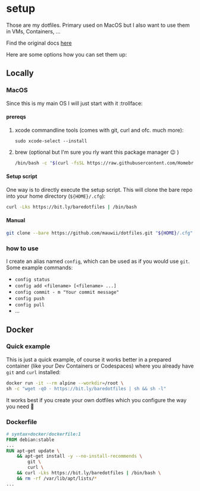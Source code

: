 # setup

Those are my dotfiles. Primary used on MacOS but I also want to use them in VMs,
Containers, ...

Find the original docs [here](https://www.atlassian.com/git/tutorials/dotfiles)

Here are some options how you can set them up:

## Locally

### MacOS

Since this is my main OS I will just start with it :trollface:

#### prereqs

1. xcode commandline tools (comes with git, curl and ofc. much more):

   `sudo xcode-select --install`

2. brew (optional but I'm sure you rly want this package manager :wink: )

   ```zsh
   /bin/bash -c "$(curl -fsSL https://raw.githubusercontent.com/Homebrew/install/HEAD/install.sh)"
   ```

#### Setup script

One way is to directly execute the setup script. This will clone the bare repo
into your home directory (`${HOME}/.cfg`):

```zsh
curl -Lks https://bit.ly/baredotfiles | /bin/bash
```

#### Manual

```zsh
git clone --bare https://github.com/mauwii/dotfiles.git "${HOME}/.cfg"
```

### how to use

I create an alias named `config`, which can be used as if you would use `git`. Some example commands:

- `config status`
- `config add <filename> [<filename> ...]`
- `config commit - m "Your commit message"`
- `config push`
- `config pull`
- ...

## Docker

### Quick example

This is just a quick example, of course it works better in a prepared container (like your Dev Containers or Codespaces) where you already have `git` and `curl` installed:

```sh
docker run -it --rm alpine --workdir=/root \
sh -c "wget -qO - https://bit.ly/baredotfiles | sh && sh -l"
```

It works best if you create your own dotfiles which you configure the way you need :see_no_evil:

### Dockerfile

```Dockerfile
# syntax=docker/dockerfile:1
FROM debian:stable
...
RUN apt-get update \
    && apt-get install -y --no-install-recommends \
        git \
        curl \
    && curl -Lks https://bit.ly/baredotfiles | /bin/bash \
    && rm -rf /var/lib/apt/lists/*
...
```
